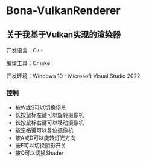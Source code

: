 # Bona-VulkanRenderer

## 关于我基于Vulkan实现的渲染器

开发语言：C++

编译工具：Cmake

开发环境：Windows 10 - Microsoft Visual Studio 2022

### 控制

- 按W或S可以切换场景
- 长按鼠标左键可以旋转摄像机
- 长按鼠标右键可以移动摄像机
- 按空格键可以复位摄像机
- 按A或D可以旋转灯光方向
- 按E可以切换阴影开关
- 按Q可以切换Shader